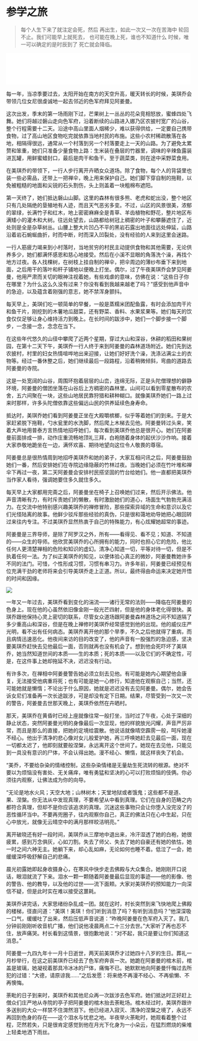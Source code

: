 # 参学之旅

> 每个人生下来了就注定会死，然后
> 再出生，如此一次又一次在苦海中
> 轮回不止。我们可能早上就死去，
> 也可能在晚上死，谁也不知道什么
> 时候，唯一可以确定的是时辰到了
> 死亡就会降临。

<iframe frameborder="0" marginwidth="0" marginheight="0" width=500 height=86 src="./mp3/2-10.mp3"></iframe>

每一年，当凉季要过去，太阳开始在南方的天空升高，暖天转长的时候，美琪乔会带领几位女尼很虔诚地一起去邻近的色军府拜见阿姜曼。

这次出发，季末的第一场雨刚下过，芒果树上一丛丛的花朵竞相怒放，蜜蜂四处飞舞。她们将越过磐山走向色军府，沿着断续的山路进入娜乃区农披村宽广的山谷，整个行程需要十二天。沿途中高山里面人烟稀少，难以获得供给，一定要自己携带食物，过了高山地区食物吃完就依靠当地村民的布施。这些小农村稀疏散落在各地，相隔得很远，通常从一个村落到另一个村落要走上一天的山路。为了避免太累赘和笨重，她们只准备少量食物上路：生米装在叠层的竹器里，调味的辛辣鱼露装进瓦罐，用鲜蜜蜡封口，最后是肉干和鱼干。至于蔬菜类，则在途中采野菜食用。

在美琪乔的带领下，一行人步行离开卉晒女众道场。除了食物，每个人的背袋里也装一些必需品，还带上一把禅伞，晚上用来保护自己。她们脚下穿自制的拖鞋，以免被粗糙的地面和尖锐的石头割伤，头上则盖着一块粗棉布遮阳。

第一天终了，她们抵达磐山山脚。这里的森林有很多熊、老虎和蛇出没，整个地区只有几处隔绝的垦殖地有人迹，而且天气恶劣多变。不过，山区的风景很美，浓郁的翠绿，长满竹子和红木，地上密密麻麻全是青草、羊齿植物和野花，整片地区布满矮小的灌木和大树。往远处望去，山路都给树冠上稠密的叶子和攀藤遮住了，近处则是全是杂草树丛。山腰上整大片凹凸不平的黑岩石露出地面往远处伸延，山路沿着岩石蜿蜒曲折，时而中断，时而深入凹裂处，没有经验的人来到这里会迷路。

一行人筋疲力竭来到小村落时，当地贫穷的村民主动提供食物和其他需要，无论供养多少，她们都满怀感恩和慈心地接受。然后在小溪不显眼的角落洗个澡，再找个地方过夜。各人找棵树，在树枝上挂自制的禅伞，把伞周边的薄纱布垂下来到地面，之后用干的落叶和秆子铺地以便晚上打坐。偶尔，过了午夜美琪乔会梦见阿姜曼，他用严肃而关切的眼神注视着她，有些戏虐的意味，仿佛在说：“这些日子你在哪里？为什么这么久没有过来？你没有看到我越来越老了吗？”感受到他声音中的急迫，以及蕴含着刚强的意志，她不禁浑身颤抖。

每天早上，美琪们吃一顿简单的早餐，一般是蒸糯米团配鱼露，有时会添加肉干片和鱼干片，刚挖到的木薯地瓜甜菜，还有野菜、香料、水果浆果等。她们每天的饮食仅仅足够让身心维持活力到晚上。在长时间的跋涉中，她们一个脚步接一个脚步，一念接一念，念念在当下。

在这些年代悠久的山径中攀爬了近两个星期，穿过大山和深谷，休耕的稻田和果树园，在第十二天下午，美琪乔一行人终于来到阿姜曼的森林道场附近。她们先到达农披村，村里的妇女热情喧哗地出来迎接，让她们好好洗个澡，洗涤沾满尘土的衣物等。经过一番休整之后，她们继续最后一段路程，沿着稍微倾斜，弯曲的道路去阿姜曼的寺院。

这是一处宽阔的山谷，周围环抱着层层的山峦，连绵无际，正是头陀僧理想的僻静环境，阿姜曼的僧团坐落在山谷后上方稠密的森林里。山间可以看到零星散布的农舍，五六间聚在一块，这些山地居民靠狩猎和耕种糊口。就像美琪乔她们一路上过来时那样，许多头陀僧依靠这些偏远山民的供养延续色身寿命。

抵达时，美琪乔她们看到阿姜曼正坐在大殿嚼槟榔，似乎等着她们的到来。于是大家赶紧脱下拖鞋，勺水瓮里的水洗脚，然后爬上木梯去见他。阿姜曼转过头来，笑着大声地用普泰方言热情地招呼她们，每次看到美琪乔他总是很开心。她们在阿姜曼前面排成一排，动作庄重流畅地顶礼三拜，白袍随着身体的起伏沙沙作响。接着大家恭敬地跪坐在一边，满怀欢喜、期待地望向这位令人敬畏的尊宿。

阿姜曼总是很热情周到地招呼美琪乔和她的弟子，大家互相问讯之后，阿姜曼鼓励她们一番，然后安排她们在寺院边缘隐蔽的竹林过夜。当晚她们必须在竹叶堆和禅伞下再过一夜，第二天阿姜曼会安排村民搭坚固的竹台给她们。他一直都把美琪乔当作家人看待，强调她要住多久就住多久。

每天早上大家都用完斋之后，阿姜曼坐在椅子上召唤她们过来，然后开示佛法。他声音清晰有力，有时斥责她们的懒散，有时激励她们的道心，场面生气勃勃充满活力。在交流中他特别感兴趣美琪乔的禅修冒险，那些探索异域的生命和意识以及它们光怪陆离的故事。他鲜少驳斥那些经验的真伪，只是很和蔼地劝导她把心眼回转过来往内专注。不过美琪乔显然热衷于自己的特殊能力，有心炫耀她超常的事迹。

阿姜曼是三界导师，是除了阿罗汉之外，所有——看得见、看不见；知道、不知道的——众生的导师。他欣赏美琪乔的心所拥有的能力，同时也担心它的危险，他比任何人更清楚禅相的危险和知识的虚幻。清净心知道一切，平等对待一切，但是不执着任何一法。为了纠正美琪乔的知见，以便体验心真正的微妙，阿姜曼教她许多不同的法门。可惜，个性形成习惯，习惯有串习力。许多年前，阿姜曼已经预见有位充满干劲的老师将来会引导美琪乔走上正道。所以，最终得由命运来决定她开悟的时间和因缘。

![](./img/2-10.webp)

一年又一年过去，美琪乔看到变化的湍流——诸行无常的法则——降临在阿姜曼的色身上。现在他的心虽然依旧像金刚一般光芒四射，但是他的身体老化得很快。美琪乔跟他保持心灵上密切的联系，尽管女众道场跟阿姜曼森林道场之间不知道隔了多少重高山和深谷，但是在晚上禅修时美琪乔经常感觉到他的出现。他的威仪庄严光明，看不出有任何病态。美琪乔离开他的那个旱季，不久之后他就得了重病，而且病情迅速恶化。他夜间来访的目的改变了，他的声音有一股强烈的急迫感，坚决要美琪乔赶快去见他最后一面，否则就再也没有机会了。想到他会死吓坏了美琪乔，她当然知道世间的本质——生的本质；死的本质——以及它们的不确定性，可是，在这件事上她却拖延不决，迟迟没有行动。

有许多次，在禅相中阿姜曼警告她必须立刻去见他。有可能是她内心期望他会康复，无法接受他病重将死；也有可能是她一心修行，知道他在观察自己；当然，还可能她就是懒惰；不论出于什么原因，她就是迟迟没有去见阿姜曼。偶尔，她会告诉女尼们准备再一次长途跋涉，可是却没有定下日期。结果，尽管受到一次又一次的警告，阿姜曼去世那天晚上，美琪乔依然在卉晒村。

那天，美琪乔在黄昏时已经上座就像往常一般打坐，当时过了午夜，心处于深细的静止状态，突然阿姜曼光明的身像最后一次显现，他的样貌放光闪耀，声音严厉非常，而且是那么的直接，把她的定境给震散。他说话就像晴空霹雳一般，呵斥她漫不经心。他出于清净的悲心像对女儿般爱护她，再三呼唤她赶去见最后一面，现在一切都太迟了，他即刻就要般涅槃，永远离开这个世间了。她现在去见他，只能见到一具没有意识的尸体，不会认得出她。漫不经心、懒惰，就这样丧失了机会。

“美乔，不要给杂染的情绪控制，这些杂染情绪是无量劫生死流转的根源。绝对不要以为烦恼没有害处、无关痛痒，唯有勇猛和坚决的心可以打败烦恼的伎俩。你必须往内观察，让佛法成为你的向导。

“无论是地水火风；天空大地；山林树木；天堂地狱或者饿鬼；这些都不是道、果、涅槃。你无法从中发现真理，不要希望从中看到真理。它们在自身的范畴之内都符合真理，但却不是你应该追求的真理。沉迷这些事物只会让你堕入没完没了的恶性循环当中。不要再兜圈子，往内观察你自己，真正的佛法只在心中生起，只在心中放光，就像无云晴空中的满月那样皎洁明亮。”

离开破晓还有好一段时间，美琪乔从三摩地中退出来，冷汗湿透了她的白袍，她很疲累，感到万念俱灰，心如刀割。失去了师父、失去了她的自豪还有她的依怙，她一时之间六神无主。她躺下来，却心乱如麻，无论如何也睡不着。低泣了一会，她缓缓深呼吸舒解自己的悲痛。

晨光初露她即起身收摄身心，在寒风中快步走去佛殿与大众集合。她刚刚开口说话，眼泪就流了下来。泪水一颗一颗随着阿姜曼最后显现的事迹——他的影像、他的警告、他的教导，以及他的过世——流下面颊。大家对美琪乔的预知能力一向深信不疑，但是此时实在难以接受这噩耗。

美琪乔讲完话，大家思绪纷杂乱成一团。就在这时，村长突然到来飞快地爬上佛殿的楼梯，径直问道：“美琪！美琪！你们听到消息了吗？有听到消息吗？”他深深吸一口气，缓缓吐了出来，然后压低声音说道：“昨晚阿姜曼在色军府入灭了。我几分钟前刚刚听收音机广播，他们说他凌晨两点二十三分去世。”大家听了再也忍不住，放声痛哭。村长看到这情景，很抱歉地说：“对不起，我只是要让你们知道这消息。”

阿姜曼一九四九年十一月十日逝世，两天前美琪乔才过她四十八岁的生日。葬礼一月杪举行，在这之前美琪乔已经去了色军府奔丧一次。她跪在阿姜曼的棺木前，棺盖是玻璃，她凝视着那具冷冰冰的尸体，痛悔不已。她默默地向阿姜曼忏悔过去所犯的过错：“大德，请原谅我……”之后发愿：将来绝不再漫不经心、不再偷懒、不再懊悔。

荼毗的日子到来时，美琪乔和其他尼众再一次跋涉去色军府。她们抵达时正好赶上僧众们庄严地从寺院的亭子把阿姜曼的棺木抬去荼毗场。棺木经过时，美琪乔跟许多送别的大众一样禁不住潸然泪下。他已经进入寂灭、清净的涅槃之境了，永远不再回到色身的存在——这个泪水与忧悲之地。半夜举火荼毗时，她观看着整个过程，茫然若失，只是很肯定感觉到他在月光下化身为一小朵云，在猛烈燃烧的柴堆上轻柔地洒下雨丝。
